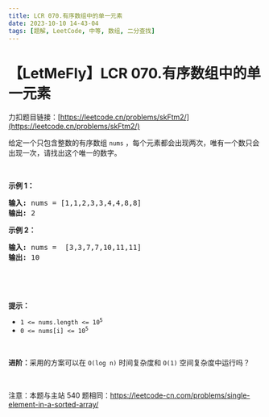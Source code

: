 ```yaml
---
title: LCR 070.有序数组中的单一元素
date: 2023-10-10 14-43-04
tags: [题解, LeetCode, 中等, 数组, 二分查找]
---
```


# 【LetMeFly】LCR 070.有序数组中的单一元素

力扣题目链接：[https://leetcode.cn/problems/skFtm2/](https://leetcode.cn/problems/skFtm2/)

<p>给定一个只包含整数的有序数组 <code>nums</code>&nbsp;，每个元素都会出现两次，唯有一个数只会出现一次，请找出这个唯一的数字。</p>

<p>&nbsp;</p>

<p><strong>示例 1：</strong></p>

<pre>
<strong>输入:</strong> nums = [1,1,2,3,3,4,4,8,8]
<strong>输出:</strong> 2
</pre>

<p><strong>示例 2：</strong></p>

<pre>
<strong>输入:</strong> nums =  [3,3,7,7,10,11,11]
<strong>输出:</strong> 10
</pre>

<p>&nbsp;</p>

<p>&nbsp;</p>

<p><meta charset="UTF-8" /></p>

<p><strong>提示：</strong></p>

<ul>
	<li><code>1 &lt;= nums.length &lt;= 10<sup>5</sup></code></li>
	<li><code>0 &lt;= nums[i]&nbsp;&lt;= 10<sup>5</sup></code></li>
</ul>

<p>&nbsp;</p>

<p><strong>进阶：</strong>采用的方案可以在 <code>O(log n)</code> 时间复杂度和 <code>O(1)</code> 空间复杂度中运行吗？</p>

<p>&nbsp;</p>

<p><meta charset="UTF-8" />注意：本题与主站 540&nbsp;题相同：<a href="https://leetcode-cn.com/problems/single-element-in-a-sorted-array/">https://leetcode-cn.com/problems/single-element-in-a-sorted-array/</a></p>


    